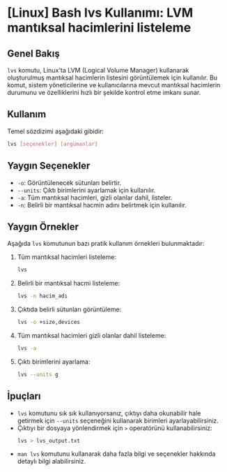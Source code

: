 # [Linux] Bash lvs Kullanımı: LVM mantıksal hacimlerini listeleme

## Genel Bakış
`lvs` komutu, Linux'ta LVM (Logical Volume Manager) kullanarak oluşturulmuş mantıksal hacimlerin listesini görüntülemek için kullanılır. Bu komut, sistem yöneticilerine ve kullanıcılarına mevcut mantıksal hacimlerin durumunu ve özelliklerini hızlı bir şekilde kontrol etme imkanı sunar.

## Kullanım
Temel sözdizimi aşağıdaki gibidir:
```bash
lvs [seçenekler] [argümanlar]
```

## Yaygın Seçenekler
- `-o`: Görüntülenecek sütunları belirtir.
- `--units`: Çıktı birimlerini ayarlamak için kullanılır.
- `-a`: Tüm mantıksal hacimleri, gizli olanlar dahil, listeler.
- `-n`: Belirli bir mantıksal hacmin adını belirtmek için kullanılır.

## Yaygın Örnekler
Aşağıda `lvs` komutunun bazı pratik kullanım örnekleri bulunmaktadır:

1. Tüm mantıksal hacimleri listeleme:
   ```bash
   lvs
   ```

2. Belirli bir mantıksal hacmi listeleme:
   ```bash
   lvs -n hacim_adı
   ```

3. Çıktıda belirli sütunları görüntüleme:
   ```bash
   lvs -o +size,devices
   ```

4. Tüm mantıksal hacimleri gizli olanlar dahil listeleme:
   ```bash
   lvs -a
   ```

5. Çıktı birimlerini ayarlama:
   ```bash
   lvs --units g
   ```

## İpuçları
- `lvs` komutunu sık sık kullanıyorsanız, çıktıyı daha okunabilir hale getirmek için `--units` seçeneğini kullanarak birimleri ayarlayabilirsiniz.
- Çıktıyı bir dosyaya yönlendirmek için `>` operatörünü kullanabilirsiniz:
  ```bash
  lvs > lvs_output.txt
  ```
- `man lvs` komutunu kullanarak daha fazla bilgi ve seçenekler hakkında detaylı bilgi alabilirsiniz.